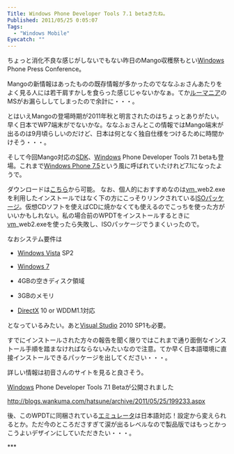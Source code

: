 ```yaml
---
Title: Windows Phone Developer Tools 7.1 betaきたね。
Published: 2011/05/25 0:05:07
Tags:
  - "Windows Mobile"
Eyecatch: ""
---
```

<p>ちょっと消化不良な感じがしないでもない昨日のMango収穫祭もとい<a class="keyword" href="http://d.hatena.ne.jp/keyword/Windows">Windows</a> Phone Press Conference。</p>
<p>Mangoの新情報はあったものの既存情報が多かったのでななふぉさんあたりをよく見る人には若干肩すかしを食らった感じじゃないかなぁ。てか<a class="keyword" href="http://d.hatena.ne.jp/keyword/%A5%EB%A1%BC%A5%DE%A5%CB%A5%A2">ルーマニア</a>のMSがお漏らししてしまったので余計に・・・。</p>
<p></p>
<p>とはいえMangoの登場時期が2011年秋と明言されたのはちょっとありがたい。早く日本でWP7端末がでないかな。ななふぉさんとこの情報ではMango端末が出るのは9月頃らしいのだけど、日本は何となく独自仕様をつけるために時間かけそう・・・。</p>
<p></p>
<p>そして今回Mango対応の<a class="keyword" href="http://d.hatena.ne.jp/keyword/SDK">SDK</a>、<a class="keyword" href="http://d.hatena.ne.jp/keyword/Windows">Windows</a> Phone Developer Tools 7.1 betaも登場。これまで<a class="keyword" href="http://d.hatena.ne.jp/keyword/Windows%20Phone%207.5">Windows Phone 7.5</a>という風に呼ばれていたけれど7.1になったようで。</p>
<p>ダウンロードは<a href="http://www.microsoft.com/downloads/en/details.aspx?FamilyID=77586864-ab15-40e1-bc38-713a95a56a05" target="_blank">こちら</a>から可能。 なお、個人的におすすめなのは<a class="keyword" href="http://d.hatena.ne.jp/keyword/vm">vm</a>_web2.exeを利用したインストールではなく下の方にこっそりリンクされている<a href="http://go.microsoft.com/fwlink/?LinkID=219401" target="_blank">ISOパッケージ</a>。仮想CDソフトを使えばCDに焼かなくても使えるのでこっちを使った方がいいかもしれない。私の場合前のWPDTをインストールするときに<a class="keyword" href="http://d.hatena.ne.jp/keyword/vm">vm</a>_web2.exeを使ったら失敗し、ISOパッケージでうまくいったので。</p>
<p></p>
<p>なおシステム要件は</p>
<p><ul></p>
<p>	<li><a class="keyword" href="http://d.hatena.ne.jp/keyword/Windows%20Vista">Windows Vista</a> SP2</li></p>
<p>	<li><a class="keyword" href="http://d.hatena.ne.jp/keyword/Windows%207">Windows 7</a></li></p>
<p>	<li>4GBの空きディスク領域</li></p>
<p>	<li>3GBのメモリ</li></p>
<p>	<li><a class="keyword" href="http://d.hatena.ne.jp/keyword/DirectX">DirectX</a> 10 or WDDM1.1対応</li></p>
<p></ul></p>
<p>となっているみたい。あと<a class="keyword" href="http://d.hatena.ne.jp/keyword/Visual%20Studio">Visual Studio</a> 2010 SP1も必要。</p>
<p></p>
<p>すでにインストールされた方々の報告を聞く限りではこれまで通り面倒なインストール手順を踏まなければならないみたいなので注意。てか早く日本語環境に直接インストールできるパッケージを出してください・・・。</p>
<p></p>
<p>詳しい情報は初音さんのサイトを見ると良さそう。</p>
<p></p>
<p><a class="keyword" href="http://d.hatena.ne.jp/keyword/Windows">Windows</a> Phone Developer Tools 7.1 Betaが公開されました</p>
<p><a title="http://blogs.wankuma.com/hatsune/archive/2011/05/25/199233.aspx" href="http://blogs.wankuma.com/hatsune/archive/2011/05/25/199233.aspx">http://blogs.wankuma.com/hatsune/archive/2011/05/25/199233.aspx</a></p>
<p></p>
<p>後、このWPDTに同梱されている<a class="keyword" href="http://d.hatena.ne.jp/keyword/%A5%A8%A5%DF%A5%E5%A5%EC%A1%BC%A5%BF">エミュレータ</a>は日本語対応！設定から変えられるとか。ただ今のところださすぎて涙が出るレベルなので製品版ではもっとかっこうよいデザインにしていただきたい・・・。</p>
***